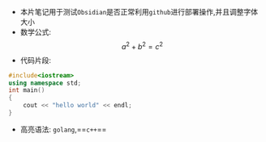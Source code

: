 - 本片笔记用于测试`Obsidian`是否正常利用`github`进行部署操作,并且调整字体大小
- 数学公式:
$$
a^2 + b^2 = c^2
$$
- 代码片段:
```c++
#include<iostream>
using namespace std;
int main()
{
	cout << "hello world" << endl;
}
```
- 高亮语法: `golang`,==`c++`==